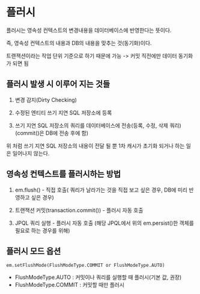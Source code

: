 # 플러시

플러시는 영속성 컨텍스트의 변경내용을 데이터베이스에 반영한다는 뜻이다.

즉, 영속성 컨텍스트의 내용과 DB의 내용을 맞추는 것(동기화)이다.

트랜잭션이라는 작업 단위 기준으로 하기 때문에 가능 -> 커밋 직전에만 데이터 동기화가 되면 됨

## 플러시 발생 시 이루어 지는 것들

1. 변경 감지(Dirty Checking)

2. 수정된 엔티티 쓰기 지연 SQL 저장소에 등록

3. 쓰기 지연 SQL 저장소의 쿼리를 데이터베이스에 전송(등록, 수정, 삭제 쿼리)(commit()은 DB에 전송 후에 함)

위 처럼 쓰기 지연 SQL 저장소의 내용이 전달 될 뿐 1차 캐시가 초기화 되거나 하는 일은 일어나지 않는다.

## 영속성 컨텍스트를 플러시하는 방법

1. em.flush() - 직접 호출( 쿼리가 날라가는 것을 직접 보고 싶은 경우, DB에 미리 반영하고 싶은 경우)

2. 트랜잭션 커밋(transaction.commit()) - 플러시 자동 호출

3. JPQL 쿼리 실행 - 플러시 자동 호출 (해당 JPQL에서 위의 em.persist()한 객체를 필요로 하는 경우를 위해)

## 플러시 모드 옵션

```
em.setFlushMode(FlushModeType.COMMIT or FlushModeType.AUTO)
```

- FlushModeType.AUTO : 커밋이나 쿼리를 실행할 때 플러시(기본 값, 권장)
- FlushModeType.COMMIT : 커밋할 때만 플러시